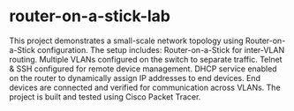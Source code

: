 # router-on-a-stick-lab
This project demonstrates a small-scale network topology using Router-on-a-Stick configuration.
The setup includes:
Router-on-a-Stick for inter-VLAN routing.
Multiple VLANs configured on the switch to separate traffic.
Telnet & SSH configured for remote device management.
DHCP service enabled on the router to dynamically assign IP addresses to end devices.
End devices are connected and verified for communication across VLANs.
The project is built and tested using Cisco Packet Tracer.
